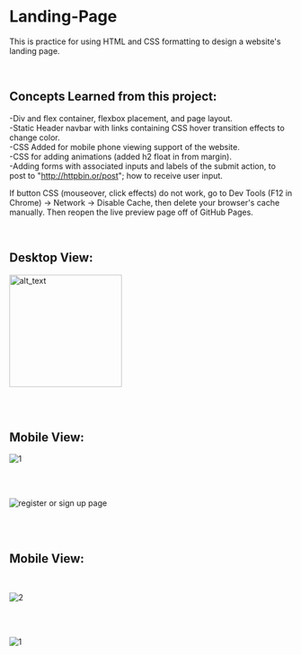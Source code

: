# Landing-Page


This is practice for using HTML and CSS formatting to design a website's landing page.  

<br />

<h2>Concepts Learned from this project:</h2>

-Div and flex container, flexbox placement, and page layout.   </br>
-Static Header navbar with links containing CSS hover transition effects to change color. </br>
-CSS Added for mobile phone viewing support of the website. </br>
-CSS for adding animations (added h2 float in from margin). </br>
-Adding forms with associated inputs and labels of the submit action, to post to "http://httpbin.or/post"; how to receive user input.


If button CSS (mouseover, click effects) do not work, go to Dev Tools (F12 in Chrome) -> Network -> Disable Cache, then delete your browser's cache manually.  Then reopen the live preview page off of GitHub Pages.

<br />

<h2>Desktop View:</h2>

[<img alt="alt_text" width="200px" src="https://user-images.githubusercontent.com/91037796/151688958-059ec882-a5ee-41cc-8985-c9ed26969de3.png" />](https://mike11199.github.io/Landing-Page/)

 <br /> <br />
  <h2>Mobile View:</h2>
  
 ![1](https://user-images.githubusercontent.com/91037796/153520529-038f3c32-ba30-4e4f-b858-24393b55751b.png)
 
 <br /> <br /> 
 
![register or sign up page](https://user-images.githubusercontent.com/91037796/153520328-aacb5a63-15c9-4538-8b0f-37fa3875f098.png)




<br /><br />
<h2>Mobile View:</h2> 
<br />

![2](https://user-images.githubusercontent.com/91037796/153524331-7d34a98e-39c3-4184-8912-17ccf2aa1333.png)

<br /><br />

![1](https://user-images.githubusercontent.com/91037796/153524456-50e02476-d08b-42bd-8bfc-803443706cb4.png)



